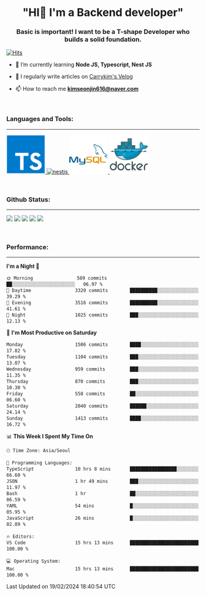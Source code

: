 <h1 align="center">"HI👋 I'm a Backend developer" </h1>
<h3 align="center">Basic is important! I want to be a T-shape Developer who builds a solid foundation.</h3>

[![Hits](https://hits.seeyoufarm.com/api/count/incr/badge.svg?url=https%3A%2F%2Fgithub.com%2Fgimseonjin&count_bg=%2318BFE5&title_bg=%23555555&icon=ko-fi.svg&icon_color=%23E7E7E7&title=hits&edge_flat=false)](https://hits.seeyoufarm.com)

- 🌱 I’m currently learning **Node JS, Typescript, Nest JS**

- 📝 I regularly write articles on [Carrykim's Velog](https://velog.io/@carrykim)

- 📫 How to reach me **kimseonjin616@naver.com**

<br/>

<h3 align="left">Languages and Tools:</h3>

***

<p align="left"> 
 <a href="https://www.typescriptlang.org/" target="_blank" rel="noreferrer"> <img src="https://raw.githubusercontent.com/devicons/devicon/master/icons/typescript/typescript-original.svg" alt="typescript" width="20%" height="20%"/> </a>
<a href="https://nestjs.com/" target="_blank" rel="noreferrer"> <img src="https://docs.nestjs.com/assets/logo-small.svg" alt="nestjs" width="20%" height="20%"/> </a> 
<a href="https://www.mysql.com/" target="_blank" rel="noreferrer"> <img src="https://raw.githubusercontent.com/devicons/devicon/master/icons/mysql/mysql-original-wordmark.svg" alt="mysql" width="20%" height="20%"/>  </a>
 <a href="https://www.docker.com/" target="_blank" rel="noreferrer"> <img src="https://raw.githubusercontent.com/devicons/devicon/master/icons/docker/docker-original-wordmark.svg" alt="docker" width="20%" height="20%"/> </a>
 </p>
</p>

<br/>

<h3 align="left">Github Status:</h3>

***

![](http://github-profile-summary-cards.vercel.app/api/cards/profile-details?username=gimseonjin&theme=nord_bright)
![](http://github-profile-summary-cards.vercel.app/api/cards/repos-per-language?username=gimseonjin&theme=nord_bright)
![](http://github-profile-summary-cards.vercel.app/api/cards/most-commit-language?username=gimseonjin&theme=nord_bright)
![](http://github-profile-summary-cards.vercel.app/api/cards/stats?username=gimseonjin&theme=nord_bright)
![](http://github-profile-summary-cards.vercel.app/api/cards/productive-time?username=gimseonjin&theme=nord_bright&utcOffset=8)


<br/>

<h3 align="left">Performance:</h3>

***

<!--START_SECTION:waka-->
**I'm a Night 🦉** 

```text
🌞 Morning                589 commits         ██░░░░░░░░░░░░░░░░░░░░░░░   06.97 % 
🌆 Daytime                3320 commits        ██████████░░░░░░░░░░░░░░░   39.29 % 
🌃 Evening                3516 commits        ██████████░░░░░░░░░░░░░░░   41.61 % 
🌙 Night                  1025 commits        ███░░░░░░░░░░░░░░░░░░░░░░   12.13 % 
```
📅 **I'm Most Productive on Saturday** 

```text
Monday                   1506 commits        ████░░░░░░░░░░░░░░░░░░░░░   17.82 % 
Tuesday                  1104 commits        ███░░░░░░░░░░░░░░░░░░░░░░   13.07 % 
Wednesday                959 commits         ███░░░░░░░░░░░░░░░░░░░░░░   11.35 % 
Thursday                 870 commits         ███░░░░░░░░░░░░░░░░░░░░░░   10.30 % 
Friday                   558 commits         ██░░░░░░░░░░░░░░░░░░░░░░░   06.60 % 
Saturday                 2040 commits        ██████░░░░░░░░░░░░░░░░░░░   24.14 % 
Sunday                   1413 commits        ████░░░░░░░░░░░░░░░░░░░░░   16.72 % 
```


📊 **This Week I Spent My Time On** 

```text
🕑︎ Time Zone: Asia/Seoul

💬 Programming Languages: 
TypeScript               10 hrs 8 mins       █████████████████░░░░░░░░   66.60 % 
JSON                     1 hr 49 mins        ███░░░░░░░░░░░░░░░░░░░░░░   11.97 % 
Bash                     1 hr                ██░░░░░░░░░░░░░░░░░░░░░░░   06.59 % 
YAML                     54 mins             █░░░░░░░░░░░░░░░░░░░░░░░░   05.95 % 
JavaScript               26 mins             █░░░░░░░░░░░░░░░░░░░░░░░░   02.89 % 

🔥 Editors: 
VS Code                  15 hrs 13 mins      █████████████████████████   100.00 % 

💻 Operating System: 
Mac                      15 hrs 13 mins      █████████████████████████   100.00 % 
```


 Last Updated on 19/02/2024 18:40:54 UTC
<!--END_SECTION:waka-->

<div align="center">
  
